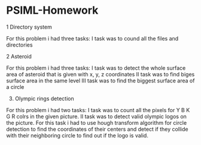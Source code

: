# PSIML-Homework

1 Directory system

For this problem i had three tasks:
I task was to cound all the files and directories 

2 Asteroid

For this problem i had three tasks:
I task was to detect the whole surface area of asteroid that is given with x, y, z coordinates
II task was to find biges surface area in the same level
III task was to find the biggest surface area of a circle 

3. Olympic rings detection

For this problem i had two tasks:
I task was to count all the pixels for Y B K G R colrs in the given picture.
II task was to detect valid olympic logos on the picture.
For this task i had to use hough transform algorithm for circle detection to find the coordinates of their centers and detect if they collide with their neighboring circle to find out if the logo is valid.
